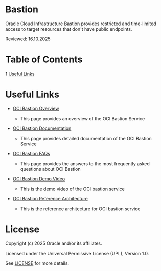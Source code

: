 # Bastion
 
Oracle Cloud Infrastructure Bastion provides restricted and time-limited access to target resources that don't have public endpoints.
 
Reviewed: 16.10.2025

# Table of Contents
 
1 [Useful Links](#useful-uinks)
 
<!--## Team Publications -->
  
 
# Useful Links
 
- [OCI Bastion Overview](https://www.oracle.com/uk/security/cloud-security/bastion/)
    - This page provides an overview of the OCI Bastion Service
      
- [OCI Bastion Documentation](https://docs.oracle.com/en-us/iaas/Content/Bastion/Concepts/bastionoverview.htm)
    - This page provides detailed documentation of the OCI Bastion Service

- [OCI Bastion FAQs](https://www.oracle.com/uk/security/cloud-security/bastion/faq/)
    - This page provides the answers to the most frequently asked questions about OCI Bastion

- [OCI Bastion Demo Video](https://www.youtube.com/watch?v=MkM_fJbFjJg)
    - This is the demo video of the OCI bastion service
 
- [OCI Bastion Reference Architecture](https://docs.oracle.com/en/solutions/use-bastion-service/index.html#GUID-E30EE335-0EFD-4212-BD47-171203160723)
    - This is the reference architecture for OCI bastion service
 
# License

Copyright (c) 2025 Oracle and/or its affiliates.

Licensed under the Universal Permissive License (UPL), Version 1.0.

See [LICENSE](https://github.com/oracle-devrel/technology-engineering/blob/main/LICENSE) for more details.
